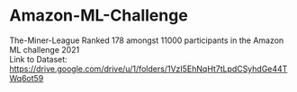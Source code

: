 # Amazon-ML-Challenge
The-Miner-League Ranked 178 amongst 11000 participants in the Amazon ML challenge 2021
</br>
Link to Dataset: https://drive.google.com/drive/u/1/folders/1VzI5EhNqHt7tLpdCSyhdGe44TWq6ot59
